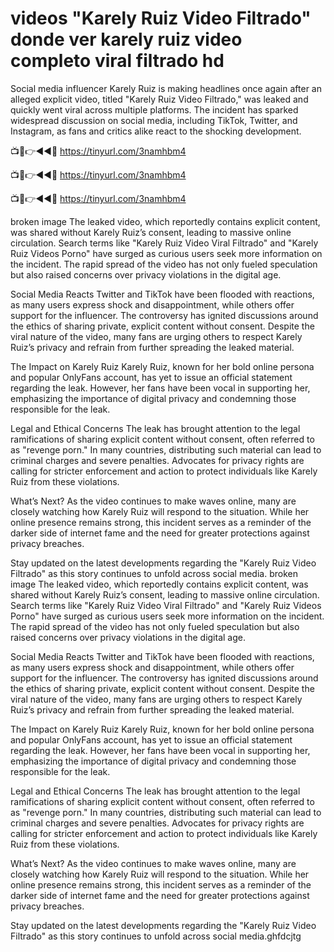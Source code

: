 # videos "Karely Ruiz Video Filtrado" donde ver karely ruiz video completo viral filtrado hd

Social media influencer Karely Ruiz is making headlines once again after an alleged explicit video, titled "Karely Ruiz Video Filtrado," was leaked and quickly went viral across multiple platforms. The incident has sparked widespread discussion on social media, including TikTok, Twitter, and Instagram, as fans and critics alike react to the shocking development.

📺📱👉◄◄🔴 https://tinyurl.com/3namhbm4

📺📱👉◄◄🔴 https://tinyurl.com/3namhbm4

📺📱👉◄◄🔴 https://tinyurl.com/3namhbm4

broken image The leaked video, which reportedly contains explicit content, was shared without Karely Ruiz’s consent, leading to massive online circulation. Search terms like "Karely Ruiz Video Viral Filtrado" and "Karely Ruiz Videos Porno" have surged as curious users seek more information on the incident. The rapid spread of the video has not only fueled speculation but also raised concerns over privacy violations in the digital age.

Social Media Reacts Twitter and TikTok have been flooded with reactions, as many users express shock and disappointment, while others offer support for the influencer. The controversy has ignited discussions around the ethics of sharing private, explicit content without consent. Despite the viral nature of the video, many fans are urging others to respect Karely Ruiz’s privacy and refrain from further spreading the leaked material.

The Impact on Karely Ruiz Karely Ruiz, known for her bold online persona and popular OnlyFans account, has yet to issue an official statement regarding the leak. However, her fans have been vocal in supporting her, emphasizing the importance of digital privacy and condemning those responsible for the leak.

Legal and Ethical Concerns The leak has brought attention to the legal ramifications of sharing explicit content without consent, often referred to as "revenge porn." In many countries, distributing such material can lead to criminal charges and severe penalties. Advocates for privacy rights are calling for stricter enforcement and action to protect individuals like Karely Ruiz from these violations.

What’s Next? As the video continues to make waves online, many are closely watching how Karely Ruiz will respond to the situation. While her online presence remains strong, this incident serves as a reminder of the darker side of internet fame and the need for greater protections against privacy breaches.

Stay updated on the latest developments regarding the "Karely Ruiz Video Filtrado" as this story continues to unfold across social media.
broken image The leaked video, which reportedly contains explicit content, was shared without Karely Ruiz’s consent, leading to massive online circulation. Search terms like "Karely Ruiz Video Viral Filtrado" and "Karely Ruiz Videos Porno" have surged as curious users seek more information on the incident. The rapid spread of the video has not only fueled speculation but also raised concerns over privacy violations in the digital age.

Social Media Reacts Twitter and TikTok have been flooded with reactions, as many users express shock and disappointment, while others offer support for the influencer. The controversy has ignited discussions around the ethics of sharing private, explicit content without consent. Despite the viral nature of the video, many fans are urging others to respect Karely Ruiz’s privacy and refrain from further spreading the leaked material.

The Impact on Karely Ruiz Karely Ruiz, known for her bold online persona and popular OnlyFans account, has yet to issue an official statement regarding the leak. However, her fans have been vocal in supporting her, emphasizing the importance of digital privacy and condemning those responsible for the leak.

Legal and Ethical Concerns The leak has brought attention to the legal ramifications of sharing explicit content without consent, often referred to as "revenge porn." In many countries, distributing such material can lead to criminal charges and severe penalties. Advocates for privacy rights are calling for stricter enforcement and action to protect individuals like Karely Ruiz from these violations.

What’s Next? As the video continues to make waves online, many are closely watching how Karely Ruiz will respond to the situation. While her online presence remains strong, this incident serves as a reminder of the darker side of internet fame and the need for greater protections against privacy breaches.

Stay updated on the latest developments regarding the "Karely Ruiz Video Filtrado" as this story continues to unfold across social media.ghfdcjtg

